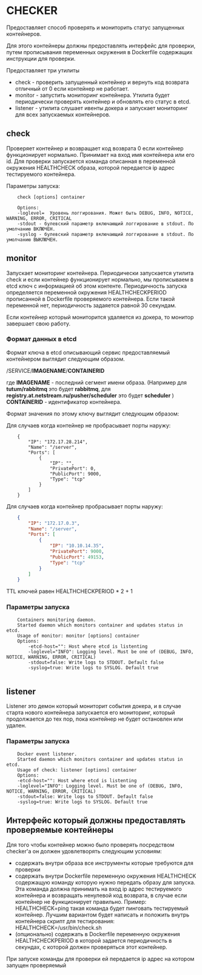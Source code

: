 

# CHECKER

Предоставляет способ проверять и мониторить статус запущенных контейнеров. 

Для этого контейнеры должны предоставлять интерфейс для проверки, путем прописывания переменных окружения в Dockerfile содержащих инструкции для проверки.

Предоставляет три утилиты

* check - проверить запущенный контейнер и вернуть код возврата отличный от 0 если контейнер не работает.
* monitor - запустить мониторинг контейнера. Утилита будет периодически проверять контейнер и обновлять его статус в etcd.
* listener - утилита слушает ивенты докера и запускает мониторинг для всех запускаемых контейнеров.


## check

Проверяет контейнер и возвращает код возврата 0 если контейнер функционирует нормально.
Принимает на вход имя контейнера или его id.
Для проверки запускается команда описанная в переменной окружения HEALTHCHECK образа, которой передается ip адрес тестируемого контейнера.

Параметры запуска:

```
	check [options] container

	Options:
	-loglevel=  Уровень логгирования. Может быть DEBUG, INFO, NOTICE, WARNING, ERROR, CRITICAL
	-stdout - булевский параметр включающий логгирование в stdout. По умолчанию ВКЛЮЧЕН.
	-syslog - булевский параметр включающий логгирование в stdout. По умолчанию ВЫКЛЮЧЕН.
```


## monitor
Запускает мониторинг контейнера. 
Периодически запускается утилита check и если контейнер функционирует нормально, мы прописываем в etcd ключ с информацией об этом контенте. 
Периодичность запуска определяется переменной окружения HEALTHCHECKPERIOD прописанной в Dockerfile проверяемого контейнера. Если такой переменной нет, 
периодичность задаяется равной 30 секундам.  

Если контейнер который мониторится удаляется из докера, то монитор завершает свою работу.


### Формат данных в etcd

Формат ключа в etcd описывающий сервис предоставляемый контейнером выглядит следующим образом.

/SERVICE/**IMAGENAME**/**CONTAINERID**

где **IMAGENAME** - последний сегмент имени образа. (Например для **tutum/rabbitmq** это будет **rabbitmq**, для **registry.at.netstream.ru/pusher/scheduler** это будет **scheduler** )
**CONTAINERID** - идентификатор контейнера.

Формат значения по этому ключу выглядит следующим образом:

Для случаев когда контейнер не пробрасывает порты наружу:

```
	{
		"IP": "172.17.28.214",
		"Name": "/server",
		"Ports": [
			{
				"IP": "",
				"PrivatePort": 0,
				"PublicPort": 9000,
				"Type": "tcp"
			}
		]
	}

```


Для случаев когда контейнер пробрасывает порты наружу:

```json
	{
		"IP": "172.17.0.3",
		"Name": "/server",
		"Ports": [
			{
				"IP": "10.10.14.35",
				"PrivatePort": 9000,
				"PublicPort": 49153,
				"Type": "tcp"
			}
		]
	}
```

TTL ключей равен HEALTHCHECKPERIOD * 2 + 1


### Параметры запуска

```
	Containers monitoring daemon.
	Started daemon which monitors container and updates status in etcd.
	Usage of monitor: monitor [options] container
	Options:
		-etcd-host="": Host where etcd is listenting
		-loglevel="INFO": Logging level. Must be one of (DEBUG, INFO, NOTICE, WARNING, ERROR, CRITICAL)
		-stdout=false: Write logs to STDOUT. Default false
		-syslog=true: Write logs to SYSLOG. Default true


```

## listener

Listener это демон который мониторит события докера, и в случае старта нового контейнера 
запускается его мониторинг, который продолжается до тех пор, пока контейнер не будет остановлен или удален.

### Параметры запуска


```
	Docker event listener.
	Started daemon which monitors container and updates status in etcd.
	Usage of check: listener [options] container
	Options:
	-etcd-host="": Host where etcd is listenting
	-loglevel="INFO": Logging level. Must be one of (DEBUG, INFO, NOTICE, WARNING, ERROR, CRITICAL)
	-stdout=false: Write logs to STDOUT. Default false
	-syslog=true: Write logs to SYSLOG. Default true

```


## Интерфейс который должны предоставлять проверяемые контейнеры

Для того чтобы контейнер можно было проверять посредством checker'а он должен удовлетворять следующим условиям:

* содержать внутри образа все инструменты которые требуются для проверки
* содержать внутри Dockerfile переменную окружения HEALTHCHECK содержащую команду которую нужно передать образу для запуска. 
	Эта команда должна принимать на вход ip адрес тестируемого контейнера
	и возвращать ненулевой код возврата, в случае если контейнер не функционирует правильно.
	Пример:
		HEALTHCHECK=ping
	такая команда будет пинговать тестируемый контейнер.
	Лучшим вариантом будет написать и положить внутрь контейнера скрипт для тестирования:
		HEALTHCHECK=/usr/bin/check.sh
* (опционально) содержать в Dockerfile переменную окружения HEALTHCHECKPERIOD в которой задается периодичность в секундах, 
	с которой должен проверяться этот контейнер.


При запуске команды для проверки ей передается ip адрес на котором запущен проверяемый 
